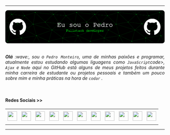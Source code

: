 -----

<div>
    <img align="center" alt="Header"
        src="https://github.com/srginko/srginko/blob/main/img/banner.png?raw=true" />
</div>
<br>
<br>

<div align="justify">
    <i><b>Olá</b> :wave:, sou o <code>Pedro Monteiro</code>, uma de minhas paixões e programar, atualmente estou estudando algumas liguagens como <code>JavaScript</code>code>, <code>Ajax</code> e <code>Node</code> aqui no GitHub está alguns de meus projetos feitos durante minha carreira de estudante ou projetos pessoais e também um pouco sobre mim e minha práticas na hora de <code>codar</code> .</i><br/>
</div>
<br>
<br>

<h4>Redes Sociais >> </h4>

<div align="center">
    <table>
        <tr>
            <td align="center" colspan="11"></td>
        </tr>
        <tr>
            <td><a href="https://github.com/joaopauloaramuni" target="_blank"><img
                        src="https://github.com/joaopauloaramuni/joaopauloaramuni/blob/main/img/github5.png?raw=true"
                        width="30px" height="30px" /></a>
            </td>
            <td><a href="https://replit.com/@aramuni"><img
                        src="https://github.com/joaopauloaramuni/joaopauloaramuni/blob/main/img/replit3.svg?raw=true"
                        width="30px" height="30px" /></a>
            </td>
            <td><a href="mailto:joaopauloaramuni@gmail.com" target="_blank"><img
                        src="https://github.com/joaopauloaramuni/joaopauloaramuni/blob/main/img/gmail3.png?raw=true"
                        width="30px" height="30px" /></a>
            </td>
            <td><a href="https://wa.me/5531980402103" target="_blank"><img
                        src="https://github.com/joaopauloaramuni/joaopauloaramuni/blob/main/img/wpp2.png?raw=true"
                        width="30px" height="30px" /></a>
            </td>
            <td><a href="https://www.instagram.com/joaopauloaramuni/" target="_blank"><img
                        src="https://github.com/joaopauloaramuni/joaopauloaramuni/blob/main/img/insta2.png?raw=true"
                        width="30px" height="30px" /></a>
            </td>
            <td><a href="https://www.linkedin.com/in/joaopauloaramuni/" target="_blank"><img
                        src="https://github.com/joaopauloaramuni/joaopauloaramuni/blob/main/img/linkedin2.png?raw=true"
                        width="30px" height="30px" /></a>
            </td>
            <td><a href="http://lattes.cnpq.br/1208427665892059" target="_blank"><img
                        src="https://github.com/joaopauloaramuni/joaopauloaramuni/blob/main/img/lattes2.png?raw=true"
                        width="30px" height="30px" /></a>
            </td>
            <!--<td><a href="https://slack.com/app_redirect?channel=UVD9N6VCL"><img src="https://github.com/joaopauloaramuni/joaopauloaramuni/blob/main/img/slack.png?raw=true" width="50px" height="50px"/></a>
</td>-->
            <td><a href="https://discordapp.com/users/959151773728251914" target="_blank"><img
                        src="https://github.com/joaopauloaramuni/joaopauloaramuni/blob/main/img/discord2.png?raw=true"
                        width="30px" height="30px" /></a>
            </td>
            <td><a href="https://www.skoob.com.br/perfil/Aramuni" target="_blank"><img
                        src="https://github.com/joaopauloaramuni/joaopauloaramuni/blob/main/img/skoob2.png?raw=true"
                        width="30px" height="30px" /></a>
            </td>
            <td><a href="https://scholar.google.com.br/citations?user=OARYxSYAAAAJ&hl=pt-BR&oi=ao" target="_blank"><img
                        src="https://github.com/joaopauloaramuni/joaopauloaramuni/blob/main/img/scholar2.png?raw=true"
                        width="30px" height="30px" /></a>
            </td>
            <td><a href="https://calendly.com/aramuni/" target="_blank"><img
                        src="https://github.com/joaopauloaramuni/joaopauloaramuni/blob/main/img/calendar2.png?raw=true"
                        width="30px" height="30px" /></a>
            </td>
        </tr>
        <tr>
            <td align="center" colspan="11"></td>
        </tr>
    </table>

</div>

-----
